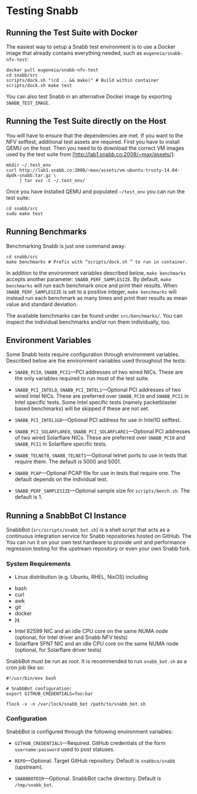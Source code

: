 # Testing Snabb


## Running the Test Suite with Docker

The easiest way to setup a Snabb test environment is to use a
Docker image that already contains everything needed, such as
`eugeneia/snabb-nfv-test`:

```
docker pull eugeneia/snabb-nfv-test
cd snabb/src
scripts/dock.sh "(cd .. && make)" # Build within container
scripts/dock.sh make test
```

You can also test Snabb in an alternative Docker image by
exporting `SNABB_TEST_IMAGE`.


## Running the Test Suite directly on the Host

You will have to ensure that the dependencies are met. If you want to the
NFV selftest, additional test assets are required. First you have to
install QEMU on the host. Then you need to to download the correct VM
images used by the test suite from
[http://lab1.snabb.co:2008/~max/assets/]:

```
mkdir ~/.test_env
curl http://lab1.snabb.co:2008/~max/assets/vm-ubuntu-trusty-14.04-dpdk-snabb.tar.gz \
     | tar xvz -C ~/.test_env/
```

Once you have installed QEMU and populated `~/test_env` you can run the
test suite:

```
cd snabb/src
sudo make test
```


## Running Benchmarks

Benchmarking Snabb is just one command away:

```
cd snabb/src
make benchmarks # Prefix with “scripts/dock.sh ” to run in container.
```

In addition to the environment variables described below, `make
benchmarks` accepts another parameter: `SNABB_PERF_SAMPLESIZE`. By
default, `make benchmarks` will run each benchmark once and print their
results. When `SNABB_PERF_SAMPLESIZE` is set to a positive integer, `make
benchmarks` will instead run each benchmark as many times and print their
results as mean value and standard deviation.

The available benchmarks can be found under `src/benchmarks/`. You can
inspect the individual benchmarks and/or run them individually, too.


## Environment Variables

Some Snabb tests require configuration through environment
variables. Described below are the environment variables used throughout
the tests:

* `SNABB_PCI0`, `SNABB_PCI1`—PCI addresses of two wired NICs. These are
  the only variables required to run most of the test suite.

* `SNABB_PCI_INTEL0`, `SNABB_PCI_INTEL1`—Optional PCI addresses of two
  wired Intel NICs. These are preferred over `SNABB_PCI0` and
  `SNABB_PCI1` in Intel specific tests. Some Intel specific tests (namely
  packetblaster based benchmarks) will be skipped if these are not set.

* `SNABB_PCI_INTEL1G0`—Optional PCI address for use in Intel1G selftest.

* `SNABB_PCI_SOLARFLARE0`, `SNABB_PCI_SOLARFLARE1`—Optional PCI addresses
  of two wired Solarflare NICs. These are preferred over `SNABB_PCI0` and
  `SNABB_PCI1` in Solarflare specific tests.

* `SNABB_TELNET0`, `SNABB_TELNET1`—Optional telnet ports to use in tests
  that require them. The default is 5000 and 5001.

* `SNABB_PCAP`—Optional PCAP file for use in tests that require one. The
  default depends on the individual test.

* `SNABB_PERF_SAMPLESIZE`—Optional sample size for
  `scripts/bench.sh`. The default is 1.


## Running a SnabbBot CI Instance

SnabbBot (`src/scripts/snabb_bot.sh`) is a shell script that acts as a
continuous integration service for Snabb repositories hosted on
GitHub. The You can run it on your own test hardware to provide unit and
performance regression testing for the upstream repository or even your
own Snabb fork.


### System Requirements

* Linux distribution (e.g. Ubuntu, RHEL, NixOS) including
 - bash
 - curl
 - awk
 - git
 - docker
 - jq
* Intel 82599 NIC and an idle CPU core on the same NUMA node (optional,
  for Intel driver and Snabb NFV tests)
* Solarflare SFN7 NIC and an idle CPU core on the same NUMA node
  (optional, for Solarflare driver tests)

SnabbBot must be run as root. It is recommended to run `snabb_bot.sh` as
a cron job like so:

```
#!/usr/bin/env bash

# SnabbBot configuration:
export GITHUB_CREDENTIALS=foo:bar

flock -x -n /var/lock/snabb_bot /path/to/snabb_bot.sh
```

### Configuration

SnabbBot is configured through the following environment variables:

* `GITHUB_CREDENTIALS`—Required. GitHub credentials of the form
  `username:password` used to post statuses.

* `REPO`—Optional. Target GitHub repository. Default is
  `snabbco/snabb` (upstream).

* `SNABBBOTDIR`—Optional. SnabbBot cache directory. Default is
  `/tmp/snabb_bot`.
